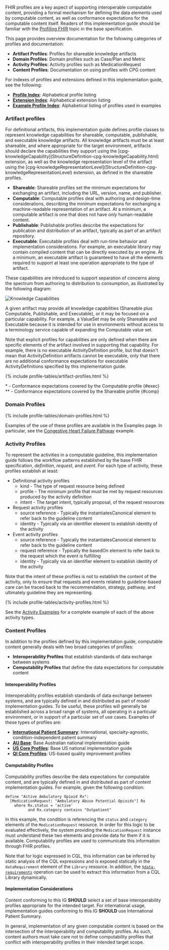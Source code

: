 FHIR profiles are a key aspect of supporting interoperable computable content, providing a formal mechanism for defining the data elements used by computable content, as well as conformance expectations for the computable content itself. Readers of this implementation guide should be familiar with the [Profiling FHIR](http://hl7.org/fhir/R4/profiling.html) topic in the base specification.

This page provides overview documentation for the following categories of profiles and documentation:

*   **Artifact Profiles**: Profiles for shareable knowledge artifacts
*   **Domain Profiles**: Domain profiles such as Case/Plan and Metric
*   **Activity Profiles**: Activity profiles such as MedicationRequest
*   **Content Profiles**: Documentation on using profiles with CPG content

For indexes of profiles and extensions defined in this implementation guide, see the following:

*   **[Profile Index](artifacts.html#profile-index)**: Alphabetical profile listing
*   **[Extension Index](artifacts.html#extension-index)**: Alphabetical extension listing
*   **[Example Profile Index](examples.html#profile-index)**: Alphabetical listing of profiles used in examples

### Artifact profiles

For definitional artifacts, this implementation guide defines profile classes to represent knowledge capabilities for shareable, computable, publishable, and executable knowledge artifacts. All knowledge artifacts must be at least shareable, and where appropriate for the target environment, artifacts should declare the capabilities they support using the \[cpg-knowledgeCapability\](StructureDefinition-cpg-knowledgeCapability.html) extension, as well as the knowledge representation level of the artifact using the \[cpg-knowledgeRepresentationLevel\](StructureDefinition-cpg-knowledgeRepresentationLevel) extension, as defined in the shareable profiles.

*   **Shareable**: Shareable profiles set the minimum expectations for exchanging an artifact, including the URL, version, name, and publisher.
*   **Computable**: Computable profiles deal with authoring and design-time considerations, describing the minimum expectations for exchanging a machine-readable representation of an artifact. At a minimum, a computable artifact is one that does not have _only_ human-readable content.
*   **Publishable**: Publishable profiles describe the expectations for publication and distribution of an artifact, typically as part of an artifact repository.
*   **Executable**: Executable profiles deal with run-time behavior and implementation considerations. For example, an executable library may contain compiled content that can be directly executed by an engine. At a minimum, an executable artifact is guaranteed to have all the elements required to support at least one operation appropriate to the type of artifact.

These capabilities are introduced to support separation of concerns along the spectrum from authoring to distribution to consumption, as illustrated by the following diagram:

![Knowledge Capabilities](knowledge-capabilities.png)

A given artifact may provide all knowledge capabilities (Shareable plus Computable, Publishable, and Executable), or it may be focused on a particular capability. For example, a ValueSet may be only Shareable and Executable because it is intended for use in environments without access to a terminology service capable of expanding the Computable value set.

Note that explicit profiles for capabilities are only defined when there are specific elements of the artifact involved in supporting that capability. For example, there is no executable ActivityDefinition profile, but that doesn't mean that ActivityDefinition artifacts cannot be executable, only that there are no additional conformance expectations for executable ActivityDefinitions specified by this implementation guide.

{% include profile-tables/artifact-profiles.html %}

\* - Conformance expectations covered by the Computable profile {#exec}
\*\* - Conformance expectations covered by the Shareable profile {#comp}

### Domain Profiles

{% include profile-tables/domain-profiles.html %}

Examples of the use of these profiles are available in the Examples page. In particular, see the [Congestive Heart Failure Pathway](examples-chf.html) example.

### Activity Profiles

To represent the activities in a computable guideline, this implementation guide follows the workflow patterns established by the base FHIR specification, _definition_, _request_, and _event_. For each type of activity, these profiles establish at least:

*   Definitional activity profiles
    *   kind - The type of request resource being defined
    *   profile - The minimum profile that must be met by request resources produced by the activity definition
    *   intent - The target intent, typically proposal, of the request resources
*   Request activity profiles
    *   source reference - Typically the instantiatesCanonical element to refer back to the guideline content
    *   identity - Typically via an identifier element to establish identity of the activity
*   Event activity profiles
    *   source reference - Typically the instantiatesCanonical element to refer back to the guideline content
    *   request reference - Typically the basedOn element to refer back to the request which the event is fulfilling
    *   identity - Typically via an identifier element to establish identity of the activity

Note that the intent of these profiles is not to establish the content of the activity, only to ensure that requests and events related to guideline-based care can be traced back to the recommendation, strategy, pathway, and ultimately guideline they are representing.

{% include profile-tables/activity-profiles.html %}

See the [Activity Examples](examples-activities.html) for a complete example of each of the above activity types.

### Content Profiles

In addition to the profiles defined by this implementation guide, computable content generally deals with two broad categories of profiles:

*   **Interoperability Profiles** that establish standards of data exchange between systems
*   **Computability Profiles** that define the data expectations for computable content

#### Interoperability Profiles

Interoperability profiles establish standards of data exchange between systems, and are typically defined in and distributed as part of _model_ implementation guides. To be useful, these profiles will generally be established across a broad range of systems, all operating in a particular environment, or in support of a particular set of use cases. Examples of these types of profiles are:

*   [**International Patient Summary**](http://hl7.org/fhir/uv/ips/): International, specialty-agnostic, condition-independent patient summary
*   [**AU Base**](http://fhir.hl7.org.au/fhir/base/history.shtml): Base Australian national implementation guide
*   [**US Core Profiles**](http://hl7.org/fhir/us/core/): Base US national implementation guide
*   [**QI Core Profiles**](http://hl7.org/fhir/us/qicore/): US-based quality improvement profiles

#### Computability Profiles

Computability profiles describe the data expectations for computable content, and are typically defined in and distributed as part of _content_ implementation guides. For example, given the following condition:


    define "Active Ambulatory Opioid Rx":
      [MedicationRequest: "Ambulatory Abuse Potential Opioids"] Rx
        where Rx.status = 'active'
    		  and Rx.category contains "Outpatient"


In this example, the condition is referencing the `status` and `category` elements of the `MedicationRequest` resource. In order for this logic to be evaluated effectively, the system providing the `MedicationRequest` instance must understand these two elements and provide data for them if it is available. Computability profiles are used to communicate this information through FHIR profiles.

Note that for logic expressed in CQL, this information can be inferred by static analysis of the CQL expressions and is exposed statically in the `dataRequirement` element of the `Library` resource. In addition, the [`$data-requirements`](http://hl7.org/fhir/R4/library-operation-data-requirements.html) operation can be used to extract this information from a CQL Library dynamically.

#### Implementation Considerations

Content conforming to this IG **SHOULD** select a set of base interoperability profiles appropriate for the intended target. For international usage, implementation guides conforming to this IG **SHOULD** use International Patient Summary.

In general, implementation of any given computable content is based on the intersection of the interoperability and computability profiles. As such, content authors must take care not to define computability profiles that conflict with interoperability profiles in their intended target scope.